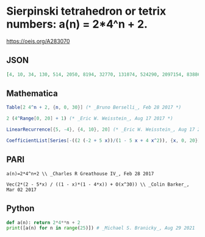 # Sierpinski tetrahedron or tetrix numbers: a\(n\) \= 2\*4^n \+ 2\.
https://oeis.org/A283070
## JSON
```JSON
[4, 10, 34, 130, 514, 2050, 8194, 32770, 131074, 524290, 2097154, 8388610, 33554434, 134217730, 536870914, 2147483650, 8589934594, 34359738370, 137438953474, 549755813890, 2199023255554, 8796093022210, 35184372088834, 140737488355330, 562949953421314]
```
## Mathematica
```Mathematica
Table[2 4^n + 2, {n, 0, 30}] (* _Bruno Berselli_, Feb 28 2017 *)
```
```Mathematica
2 (4^Range[0, 20] + 1) (* _Eric W. Weisstein_, Aug 17 2017 *)
```
```Mathematica
LinearRecurrence[{5, -4}, {4, 10}, 20] (* _Eric W. Weisstein_, Aug 17 2017 *)
```
```Mathematica
CoefficientList[Series[-((2 (-2 + 5 x))/(1 - 5 x + 4 x^2)), {x, 0, 20}], x] (* _Eric W. Weisstein_, Aug 17 2017 *)
```
## PARI
```PARI
a(n)=2*4^n+2 \\ _Charles R Greathouse IV_, Feb 28 2017
```
```PARI
Vec(2*(2 - 5*x) / ((1 - x)*(1 - 4*x)) + O(x^30)) \\ _Colin Barker_, Mar 02 2017
```
## Python
```Python
def a(n): return 2*4**n + 2
print([a(n) for n in range(25)]) # _Michael S. Branicky_, Aug 29 2021
```
